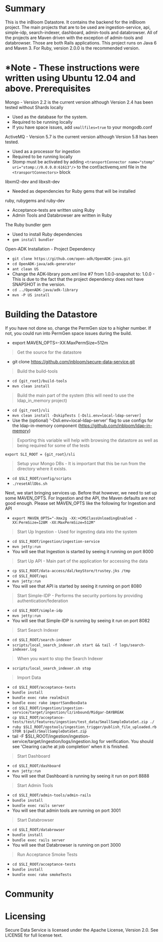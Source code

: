 Summary
=======

This is the inBloom Datastore. It contains the backend for the inBloom project. The main projects that are to be used are ingestion-service, api, simple-idp, search-indexer, dashboard, admin-tools and databrowser. All of the projects are Maven driven with the exception of admin-tools and databrowser. Those are both Rails applications. This project runs on Java 6 and Maven 3. For Ruby, version 2.0.0 is the recommended version.

*Note - These instructions were written using Ubuntu 12.04 and above.
Prerequisites
=============

Mongo - Version 2.2 is the current version although Version 2.4 has been tested without Shards locally
  - Used as the database for the system.
  - Required to be running locally
  - If you have space issues, add `smallfiles=true` to your mongodb.conf

ActiveMQ - Version 5.7 is the current version although Version 5.8 has been tested.
  - Used as a processor for ingestion
  - Required to be running locally
  - Stomp must be activated by adding `<transportConnector name="stomp" uri="stomp://0.0.0.0:61613"/>` to the conf/activemq.xml file in the `<transportConnectors>` block

libxml2-dev and libxslt-dev
  - Needed as dependencies for Ruby gems that will be installed

ruby, rubygems and ruby-dev
  - Acceptance-tests are written using Ruby
  - Admin Tools and Databrowser are written in Ruby

The Ruby bundler gem
  - Used to install Ruby dependencies
  - `gem install bundler`

Open-ADK Installation - Project Dependency
  - `git clone https://github.com/open-adk/OpenADK-java.git`
  - `cd OpenADK-java/adk-generator`
  - `ant clean US`
  - Change the ADK-library pom.xml line #7 from <version>1.0.0-snapshot</version> to: <version>1.0.0</version> - This is due to the fact that the project dependency does not have SNAPSHOT in the version.
  - `cd ../OpenADK-java/adk-library`
  - `mvn -P US install`

Building the Datastore
======================
If you have not done so, change the PermGen size to a higher number. If not, you could run into PermGen space issues during the build.
  - export MAVEN_OPTS=-XX:MaxPermSize=512m

>Get the source for the datastore
  - git clone https://github.com/inbloom/secure-data-service.git

>Build the build-tools
  - `cd {git_root}/build-tools`
  - `mvn clean install`

>Build the main part of the system (this will need to use the ldap_in_memory project)
  - `cd {git_root}/sli`
  - `mvn clean install -DskipTests [-Dsli.env=local-ldap-server]`
  - Use the (optional) '-Dsli.env=local-ldap-server' flag to use configs for the ldap-in-memory component (https://github.com/inbloom/ldap-in-memory)

>Exporting this variable will help with browsing the datastore as well as being required for some of the tests

`export SLI_ROOT = {git_root}/sli`

>Setup your Mongo DBs - It is important that this be run from the directory where it exists.
  - `cd $SLI_ROOT/config/scripts`
  - `./resetAllDbs.sh`

Next, we start bringing services up. Before that however, we need to set up some MAVEN_OPTS. For Ingestion and the API, the Maven defaults are not good enough. Please set MAVEN_OPTS like the following for Ingestion and API
  - `export MAVEN_OPTS="-Xmx2g -XX:+CMSClassUnloadingEnabled -XX:PermSize=128M -XX:MaxPermSize=512M"`

>Start Up Ingestion - Used for ingesting data into the system
  - `cd $SLI_ROOT/ingestion/ingestion-service`
  - `mvn jetty:run`
  - You will see that Ingestion is started by seeing it running on port 8000

>Start Up API - Main part of the application for accessing the data
  - `cp $SLI_ROOT/data-access/dal/keyStore/trustey.jks /tmp`
  - `cd $SLI_ROOT/api`
  - `mvn jetty:run`
  - You will see that API is started by seeing it running on port 8080

>Start Simple-IDP - Performs the security portions by providing authentication/federation
  - `cd $SLI_ROOT/simple-idp`
  - `mvn jetty:run`
  - You will see that Simple-IDP is running by seeing it run on port 8082

>Start Search Indexer
  - `cd $SLI_ROOT/search-indexer`
  - `scripts/local_search_indexer.sh start && tail -f logs/search-indexer.log`

>When you want to stop the Search Indexer
  - `scripts/local_search_indexer.sh stop`

>Import Data
  - `cd $SLI_ROOT/acceptance-tests`
  - `bundle install`
  - `bundle exec rake realmInit`
  - `bundle exec rake importSandboxData`
  - `cd $SLI_ROOT/ingestion/ingestion-service/target/ingestion/lz/inbound/Midgar-DAYBREAK`
  - `cp $SLI_ROOT/acceptance-tests/test/features/ingestion/test_data/SmallSampleDataSet.zip ./`
  - `ruby $SLI_ROOT/opstools/ingestion_trigger/publish_file_uploaded.rb STOR $(pwd)/SmallSampleDataSet.zip`
  - tail -F $SLI_ROOT/ingestion/ingestion-service/target/ingestion/logs/ingestion.log for verification. You should see 'Clearing cache at job completion' when it is finished.

>Start Dashboard
  - `cd $SLI_ROOT/dashboard`
  - `mvn jetty:run`
  - You will see that Dashboard is running by seeing it run on port 8888

>Start Admin Tools
  - `cd $SLI_ROOT/admin-tools/admin-rails`
  - `bundle install`
  - `bundle exec rails server`
  - You will see that admin tools are running on port 3001

>Start Databrowser
  - `cd $SLI_ROOT/databrowser`
  - `bundle install`
  - `bundle exec rails server`
  - You will see that Databrowser is running on port 3000

>Run Acceptance Smoke Tests
 - `cd $SLI_ROOT/acceptance-tests`
 - `bundle install`
 - `bundle exec rake smokeTests`
 
Community
=========

Licensing
=========

Secure Data Service is licensed under the Apache License, Version 2.0. See LICENSE for full license text.

